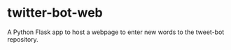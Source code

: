 # twitter-bot-web
A Python Flask app to host a webpage to enter new words to the tweet-bot repository.
